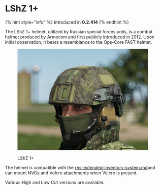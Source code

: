 # LShZ 1+

{% hint style="info" %}
Introduced in **0.2.414**
{% endhint %}

The LShZ 1+ helmet, utilized by Russian special forces units, is a combat helmet produced by Armocom and first publicly introduced in 2012. Upon initial observation, it bears a resemblance to the Ops-Core FAST helmet.

<figure><img src="../../../../../.gitbook/assets/изображение_2023-06-18_155747083.png" alt=""><figcaption><p>LShZ 1+</p></figcaption></figure>

The helmet is compatible with the [rhs-extended-inventory-system.md](../../../general-systems/rhs-extended-inventory-system.md "mention")and can mount NVGs and Velcro attachments when Velcro is present.

Various High and Low Cut versions are available.
